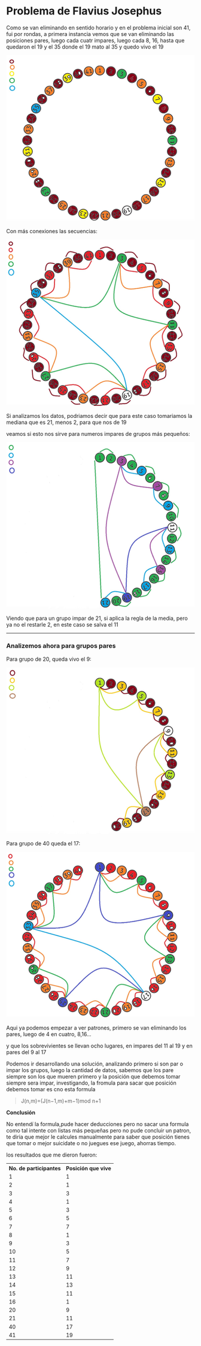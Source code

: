 # Problema de Flavius Josephus

Como se van eliminando en sentido horario y en el problema inicial son 41, fui por rondas, a primera instancia vemos que se van eliminando las posiciones pares, luego cada cuatr impares, luego cada 8, 16, hasta que quedaron el 19 y el 35 donde el 19 mato al 35 y quedo vivo el 19

![PFJ](ProblemaFJ2.jpg)

Con más conexiones las secuencias:

![PFJ](ProblemaFJ3.jpg)

Si analizamos los datos, podriamos decir que para este caso tomariamos la mediana que es 21, menos 2, para que nos de 19

veamos si esto nos sirve para numeros impares de grupos más pequeños:

![PFJ](ProblemaFJ4.jpg)

Viendo que para un grupo impar de 21, si aplica la regla de la media, pero ya no el restarle 2, en este caso se salva el 11

***
### Analizemos ahora para grupos pares

Para grupo de 20, queda vivo el 9:

![PFJ](ProblemaFJ5.jpg)

Para grupo de 40 queda el 17:

![PFJ](ProblemaFJ6.jpg)

Aqui ya podemos empezar a ver patrones, primero se van eliminando los pares, luego de 4 en cuatro, 8,16... 

y que los sobrevivientes se llevan ocho lugares, en impares del 11 al 19 y en pares del 9 al 17

Podemos ir desarrollando una solución, analizando primero si son par o impar los grupos, luego la cantidad de datos, sabemos que los pare siempre son los que mueren primero y la posición que debemos tomar siempre sera impar, investigando, la fromula para sacar que posición debemos tomar es cno esta formula

>J(n,m)=(J(n−1,m)+m−1)mod n+1

**Conclusión**

No entendí la formula,pude hacer deducciones pero no sacar una formula como tal intente con listas más pequeñas pero no pude concluir un patron, te diria que mejor le calcules manualmente para saber que posición tienes que tomar o mejor suicidate o no juegues ese juego, ahorras tiempo.

los resultados que me dieron fueron:
<table>
  <tr>
    <th>No. de participantes</th>
    <th>Posición que vive</th>
  </tr>

  <tr>
    <td>1</td>
    <td>1</td>
  </tr>

  <tr>
    <td>2</td>
    <td>1</td>
  </tr>

  <tr>
    <td>3</td>
    <td>3</td>
  </tr>

  <tr>
    <td>4</td>
    <td>1</td>
  </tr>

  <tr>
    <td>5</td>
    <td>3</td>
  </tr>

  <tr>
    <td>6</td>
    <td>5</td>
  </tr>

  <tr>
    <td>7</td>
    <td>7</td>
  </tr>

  <tr>
    <td>8</td>
    <td>1</td>
  </tr>

  <tr>
    <td>9</td>
    <td>3</td>
  </tr>

  <tr>
    <td>10</td>
    <td>5</td>
  </tr>

  <tr>
    <td>11</td>
    <td>7</td>
  </tr>

  <tr>
    <td>12</td>
    <td>9</td>
  </tr>

  <tr>
    <td>13</td>
    <td>11</td>
  </tr>

  <tr>
    <td>14</td>
    <td>13</td>
  </tr>


  <tr>
    <td>15</td>
    <td>11</td>
  </tr>

  <tr>
    <td>16</td>
    <td>1</td>
  </tr>

  <tr>
    <td>20</td>
    <td>9</td>
  </tr>

  <tr>
    <td>21</td>
    <td>11</td>
  </tr>

  <tr>
    <td>40</td>
    <td>17</td>
  </tr>

  <tr>
    <td>41</td>
    <td>19</td>
  </tr>
 
</table>
